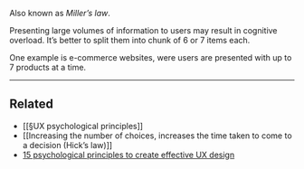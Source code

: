 Also known as *Miller’s law*.

Presenting large volumes of information to users may result in cognitive overload.
It’s better to split them into chunk of 6 or 7 items each. 

One example is e-commerce websites, were users are presented with up to 7 products at a time.

---
## Related
* [[§UX psychological principles]]
* [[Increasing the number of choices, increases the time taken to come to a decision (Hick’s law)]]
* [15 psychological principles to create effective UX design](https://aufaitux.com/blog/ux-design-psychological-principles/)

 